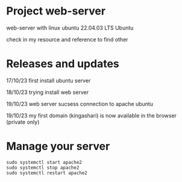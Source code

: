 # Project web-server
web-server with linux ubuntu 22.04.03 LTS Ubuntu

check in my resource and reference to find other
	
# Releases and updates
17/10/23 first install ubuntu server

18/10/23 trying install web server

19/10/23 web server sucsess connection to apache ubuntu

19/10/23 my first domain (kingashari) is now available in the browser (private only)

# Manage your server
	sudo systemctl start apache2
	sudo systemctl stop apache2
 	sudo systemctl restart apache2
  
 	
